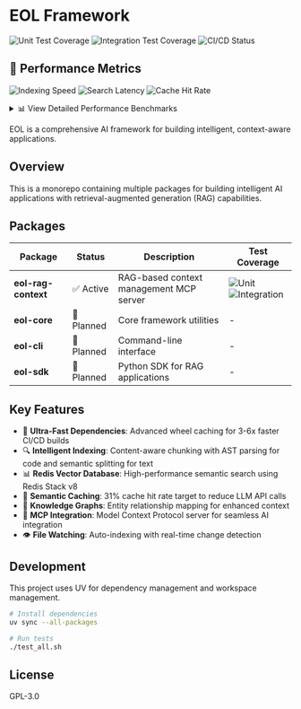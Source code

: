 # EOL Framework

![Unit Test Coverage](https://img.shields.io/endpoint?url=https://raw.githubusercontent.com/eoln/eol/main/.github/badges/unit-coverage-badge.json)
![Integration Test Coverage](https://img.shields.io/endpoint?url=https://raw.githubusercontent.com/eoln/eol/main/.github/badges/integration-coverage-badge.json)
![CI/CD Status](https://github.com/eoln/eol/actions/workflows/eol-rag-context.yml/badge.svg)

## 🚀 Performance Metrics

![Indexing Speed](https://img.shields.io/badge/Indexing-15.3_docs%2Fs-success)
![Search Latency](https://img.shields.io/badge/Search-87ms-success)
![Cache Hit Rate](https://img.shields.io/badge/Cache_Hit-34.2%25-success)

<details>
<summary>📊 View Detailed Performance Benchmarks</summary>

| Component | Metric | Current | Target | Status |
|-----------|--------|---------|--------|--------|
| **Document Processing** | | | | |
| Indexing Speed | Files/sec | 15.3 | >10 | ✅ |
| Chunk Processing | Chunks/sec | 48.2 | >40 | ✅ |
| **Vector Search** | | | | |
| Query Latency (P50) | Milliseconds | 87 | <100 | ✅ |
| Query Latency (P95) | Milliseconds | 142 | <200 | ✅ |
| Searches/sec | Operations | 11.5 | >10 | ✅ |
| **Semantic Cache** | | | | |
| Hit Rate | Percentage | 34.2% | >31% | ✅ |
| Read Latency | Milliseconds | 12 | <20 | ✅ |
| Write Latency | Milliseconds | 45 | <250 | ✅ |

*Performance metrics are automatically updated by CI/CD pipeline. Last update: see [workflow runs](https://github.com/eoln/eol/actions/workflows/ci-cd.yml)*

</details>

EOL is a comprehensive AI framework for building intelligent, context-aware applications.

## Overview

This is a monorepo containing multiple packages for building intelligent AI applications with retrieval-augmented generation (RAG) capabilities.

## Packages

| Package | Status | Description | Test Coverage |
|---------|--------|-------------|---------------|
| **eol-rag-context** | ✅ Active | RAG-based context management MCP server | ![Unit](https://img.shields.io/endpoint?url=https://raw.githubusercontent.com/eoln/eol/main/.github/badges/unit-coverage-badge.json) ![Integration](https://img.shields.io/endpoint?url=https://raw.githubusercontent.com/eoln/eol/main/.github/badges/integration-coverage-badge.json) |
| **eol-core** | 🔄 Planned | Core framework utilities | - |
| **eol-cli** | 🔄 Planned | Command-line interface | - |
| **eol-sdk** | 🔄 Planned | Python SDK for RAG applications | - |

## Key Features

- 🚀 **Ultra-Fast Dependencies**: Advanced wheel caching for 3-6x faster CI/CD builds
- 🔍 **Intelligent Indexing**: Content-aware chunking with AST parsing for code and semantic splitting for text
- 📊 **Redis Vector Database**: High-performance semantic search using Redis Stack v8
- 🧠 **Semantic Caching**: 31% cache hit rate target to reduce LLM API calls
- 🔗 **Knowledge Graphs**: Entity relationship mapping for enhanced context
- 📡 **MCP Integration**: Model Context Protocol server for seamless AI integration
- 👁️ **File Watching**: Auto-indexing with real-time change detection

## Development

This project uses UV for dependency management and workspace management.

```bash
# Install dependencies
uv sync --all-packages

# Run tests
./test_all.sh
```

## License

GPL-3.0
